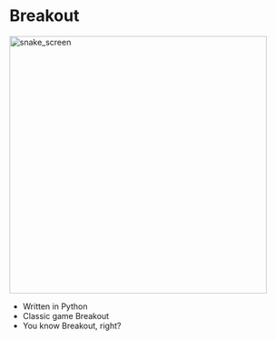 # Breakout

<img width="453" alt="snake_screen" src="https://user-images.githubusercontent.com/20408426/228011753-2b13330a-9b82-477d-bbeb-7b91312ebf6e.png">

- Written in Python
- Classic game Breakout
- You know Breakout, right?
